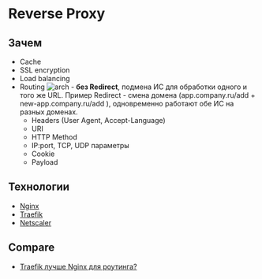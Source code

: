 # Reverse Proxy

## Зачем

- Cache
- SSL encryption
- Load balancing
- Routing ![arch](https://docs.citrix.com/en-us/citrix-adc/media/csw-lbconfiguration.png) - __без Redirect__, подмена ИС для обработки одного и того же URL. Пример Redirect - смена домена (app.company.ru/add + new-app.company.ru/add ), одновременно работают обе ИС на разных доменах.
	- Headers (User Agent, Accept-Language)	
	- URI
	- HTTP Method
	- IP:port, TCP, UDP параметры
	- Cookie
	- Payload


## Технологии

- [Nginx](../../technology/middleware/proxy.nginx.md)
- [Traefik](../../technology/middleware/router.traefik.md)
- [Netscaler](../../technology/middleware/router.netscaler.md)

## Compare

- [Traefik лучше Nginx для роутинга?](https://s3rius.blog/traefik)